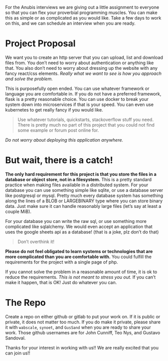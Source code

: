 For the Anubis interviews we are giving out a little assignment to everyone so that you can flex
your proverbial programming muscles. You can make this as simple or as complicated as you
would like. Take a few days to work on this, and we can schedule an interview when you are ready.

# Project Proposal

We want you to create an http server that you can upload, list and download files from. You
don’t need to worry about authentication or anything like that. You also don’t need to worry
about dressing up the website with any fancy react/css elements. *Really what we want to see is
how you approach and solve the problem.*

This is purposefully open ended. You can use whatever framework or language you are
comfortable in. If you do not have a preferred framework, flask is a pretty reasonable choice.
You can use docker to break your system down into microservices if that is your speed. You can
even use kubernetes to get really fancy if you would like.

> Use whatever tutorials, quickstarts, stackoverflow stuff you need. There is pretty much no part of
> this project that you could not find some example or forum post online for.

_Do not worry about deploying this application anywhere._

# But wait, there is a catch!

**The only hard requirement for this project is that you store the files in a database or object store, 
not in a filesystem.** This is a pretty standard practice when making files available in a distributed system.
For your database you can use something simple like sqlite, or use a database server like
postgresql or mysql. Pretty much every database system has something along the lines of a
BLOB or LARGEBINARY type where you can store binary data. Just make sure it can handle
reasonably large files (let’s say at least a couple MiB).

For your database you can write the raw sql, or use something more complicated like
sqlalchemy. We would even accept an application that uses the google sheets api as a
database! (that is a joke, plz don’t do that)

> Don’t overthink it!

**Please do not feel obligated to learn systems or technologies that are more complicated
than you are comfortable with.** You could fulfill the requirements for the project with a single
page of php.

If you cannot solve the problem in a reasonable amount of time, it is ok to reduce the
requirements. *This is not meant to stress you out.* If you can’t make it happen, that is OK! Just
do whatever you can.

# The Repo

Create a repo on either github or gitlab to put your work on. If it is public or private, it does not
matter too much. If you do make it private, please share it with `wabscale`,
`synoet`, and `GusSand` when you are ready to share your work. Those github usernames are for John
Cunniff, Teo Nys, and Gustavo Sandoval.

Thanks for your interest in working with us!! We are really excited that you can join us!!
